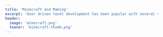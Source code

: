 ```yaml
---
title: 'Minecraft and Making'
excerpt: 'User driven level development has been popular with several video-games, but Minecraft has put the making of video game worlds at the center of the gameplay.'
header:
  image: 'minecraft.png'
  teaser: 'minecraft-thumb.png'
---
```


